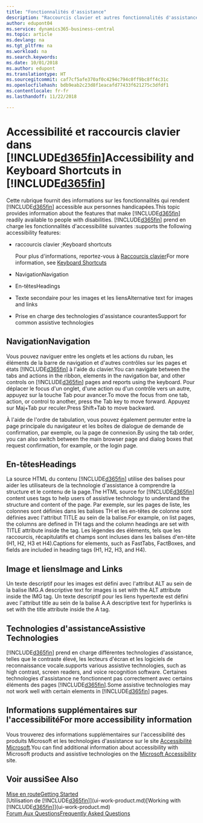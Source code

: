```yaml
---
title: "Fonctionnalités d'assistance"
description: "Raccourcis clavier et autres fonctionnalités d'assistance."
author: edupont04
ms.service: dynamics365-business-central
ms.topic: article
ms.devlang: na
ms.tgt_pltfrm: na
ms.workload: na
ms.search.keywords: 
ms.date: 10/01/2018
ms.author: edupont
ms.translationtype: HT
ms.sourcegitcommit: caf7cf5afe370af0c4294c794c0ff9bc8ff4c31c
ms.openlocfilehash: bdb9eab2c23d8f1eacafd77433f621275c3dfdf1
ms.contentlocale: fr-fr
ms.lasthandoff: 11/22/2018

---
```

# <a name="accessibility-and-keyboard-shortcuts-in-included365finincludesd365finmdmd"></a><span data-ttu-id="21a2e-103">Accessibilité et raccourcis clavier dans [!INCLUDE[d365fin](includes/d365fin_md.md)]</span><span class="sxs-lookup"><span data-stu-id="21a2e-103">Accessibility and Keyboard Shortcuts in [!INCLUDE[d365fin](includes/d365fin_md.md)]</span></span>
<span data-ttu-id="21a2e-104">Cette rubrique fournit des informations sur les fonctionnalités qui rendent [!INCLUDE[d365fin](includes/d365fin_md.md)] accessible aux personnes handicapées.</span><span class="sxs-lookup"><span data-stu-id="21a2e-104">This topic provides information about the features that make [!INCLUDE[d365fin](includes/d365fin_md.md)] readily available to people with disabilities.</span></span> [!INCLUDE[d365fin](includes/d365fin_md.md)] <span data-ttu-id="21a2e-105">prend en charge les fonctionnalités d'accessibilité suivantes :</span><span class="sxs-lookup"><span data-stu-id="21a2e-105">supports the following accessibility features:</span></span>  

-   <span data-ttu-id="21a2e-106">raccourcis clavier ;</span><span class="sxs-lookup"><span data-stu-id="21a2e-106">Keyboard shortcuts</span></span>

    <span data-ttu-id="21a2e-107">Pour plus d'informations, reportez-vous à [Raccourcis clavier](keyboard-shortcuts.md)</span><span class="sxs-lookup"><span data-stu-id="21a2e-107">For more information, see [Keyboard Shortcuts](keyboard-shortcuts.md)</span></span>

-   <span data-ttu-id="21a2e-108">Navigation</span><span class="sxs-lookup"><span data-stu-id="21a2e-108">Navigation</span></span>  

-   <span data-ttu-id="21a2e-109">En-têtes</span><span class="sxs-lookup"><span data-stu-id="21a2e-109">Headings</span></span>  

-   <span data-ttu-id="21a2e-110">Texte secondaire pour les images et les liens</span><span class="sxs-lookup"><span data-stu-id="21a2e-110">Alternative text for images and links</span></span>  

-   <span data-ttu-id="21a2e-111">Prise en charge des technologies d'assistance courantes</span><span class="sxs-lookup"><span data-stu-id="21a2e-111">Support for common assistive technologies</span></span>  

<!-- moved to separate article
##  <a name="Keyboard"></a> Keyboard Shortcuts in the browser
 [!INCLUDE[d365fin](includes/d365fin_md.md)] supports the keyboard shortcuts that are supported by most web browsers. The keyboard shortcuts described here refer to the U.S. keyboard layout. The layout of the keys on other keyboards may not correspond exactly to the keys on a U.S. keyboard.  

|To do this|Press|  
|----------------|-----------|  
|To move focus to the next or previous control or element on a page, such as buttons, fields, or items in a list.|Tab, Shift+Tab|  
|To enable or access the element or control that is in focus.|Enter|  
|To scroll items up and down in a list.|Up Arrow, Down Arrow|  
|To scroll columns of an item left and right in a list.|Left Arrow, Right Arrow|  
|To open a drop-down list or look up a value for a field.|Alt+Down Arrow|  
|To move focus to the next element outside the list.|Ctrl + Enter|  
|To see the transactions that resulted in a calculated value in a field.|Alt+Right Arrow|  

-->

##  <a name="Navigation"></a> <span data-ttu-id="21a2e-112">Navigation</span><span class="sxs-lookup"><span data-stu-id="21a2e-112">Navigation</span></span>  
 <span data-ttu-id="21a2e-113">Vous pouvez naviguer entre les onglets et les actions du ruban, les éléments de la barre de navigation et d'autres contrôles sur les pages et états [!INCLUDE[d365fin](includes/d365fin_md.md)] à l'aide du clavier.</span><span class="sxs-lookup"><span data-stu-id="21a2e-113">You can navigate between the tabs and actions in the ribbon, elements in the navigation bar, and other controls on [!INCLUDE[d365fin](includes/d365fin_md.md)] pages and reports using the keyboard.</span></span> <span data-ttu-id="21a2e-114">Pour déplacer le focus d'un onglet, d'une action ou d'un contrôle vers un autre, appuyez sur la touche Tab pour avancer.</span><span class="sxs-lookup"><span data-stu-id="21a2e-114">To move the focus from one tab, action, or control to another, press the Tab key to move forward.</span></span> <span data-ttu-id="21a2e-115">Appuyez sur Maj+Tab pur reculer.</span><span class="sxs-lookup"><span data-stu-id="21a2e-115">Press Shift+Tab to move backward.</span></span>  

 <span data-ttu-id="21a2e-116">À l'aide de l'ordre de tabulation, vous pouvez également permuter entre la page principale du navigateur et les boîtes de dialogue de demande de confirmation, par exemple, ou la page de connexion.</span><span class="sxs-lookup"><span data-stu-id="21a2e-116">By using the tab order, you can also switch between the main browser page and dialog boxes that request confirmation, for example, or the login page.</span></span>  

##  <a name="Headings"></a> <span data-ttu-id="21a2e-117">En-têtes</span><span class="sxs-lookup"><span data-stu-id="21a2e-117">Headings</span></span>  
 <span data-ttu-id="21a2e-118">La source HTML du contenu [!INCLUDE[d365fin](includes/d365fin_md.md)] utilise des balises pour aider les utilisateurs de la technologie d'assistance à comprendre la structure et le contenu de la page.</span><span class="sxs-lookup"><span data-stu-id="21a2e-118">The HTML source for [!INCLUDE[d365fin](includes/d365fin_md.md)] content uses tags to help users of assistive technology to understand the structure and content of the page.</span></span> <span data-ttu-id="21a2e-119">Par exemple, sur les pages de liste, les colonnes sont définies dans les balises TH et les en-têtes de colonne sont définies avec l'attribut TITLE au sein de la balise.</span><span class="sxs-lookup"><span data-stu-id="21a2e-119">For example, on list pages, the columns are defined in TH tags and the column headings are set with TITLE attribute inside the tag.</span></span> <span data-ttu-id="21a2e-120">Les légendes des éléments, tels que les raccourcis, récapitulatifs et champs sont incluses dans les balises d'en-tête (H1, H2, H3 et H4).</span><span class="sxs-lookup"><span data-stu-id="21a2e-120">Captions for elements, such as FastTabs, FactBoxes, and fields are included in heading tags (H1, H2, H3, and H4).</span></span>  

##  <a name="Images"></a> <span data-ttu-id="21a2e-121">Image et liens</span><span class="sxs-lookup"><span data-stu-id="21a2e-121">Image and Links</span></span>  
 <span data-ttu-id="21a2e-122">Un texte descriptif pour les images est défini avec l'attribut ALT au sein de la balise IMG.</span><span class="sxs-lookup"><span data-stu-id="21a2e-122">A descriptive text for images is set with the ALT attribute inside the IMG tag.</span></span> <span data-ttu-id="21a2e-123">Un texte descriptif pour les liens hypertexte est défini avec l'attribut title au sein de la balise A.</span><span class="sxs-lookup"><span data-stu-id="21a2e-123">A descriptive text for hyperlinks is set with the title attribute inside the A tag.</span></span>  

##  <a name="AssistiveTech"></a> <span data-ttu-id="21a2e-124">Technologies d'assistance</span><span class="sxs-lookup"><span data-stu-id="21a2e-124">Assistive Technologies</span></span>  
[!INCLUDE[d365fin](includes/d365fin_md.md)] <span data-ttu-id="21a2e-125">prend en charge différentes technologies d'assistance, telles que le contraste élevé, les lecteurs d'écran et les logiciels de reconnaissance vocale.</span><span class="sxs-lookup"><span data-stu-id="21a2e-125">supports various assistive technologies, such as high contrast, screen readers, and voice recognition software.</span></span> <span data-ttu-id="21a2e-126">Certaines technologies d'assistance ne fonctionnent pas correctement avec certains éléments des pages [!INCLUDE[d365fin](includes/d365fin_md.md)].</span><span class="sxs-lookup"><span data-stu-id="21a2e-126">Some assistive technologies may not work well with certain elements in [!INCLUDE[d365fin](includes/d365fin_md.md)] pages.</span></span>  

## <a name="for-more-accessibility-information"></a><span data-ttu-id="21a2e-127">Informations supplémentaires sur l'accessibilité</span><span class="sxs-lookup"><span data-stu-id="21a2e-127">For more accessibility information</span></span>  
<span data-ttu-id="21a2e-128">Vous trouverez des informations supplémentaires sur l'accessibilité des produits Microsoft et les technologies d'assistance sur le site [Accessibilité Microsoft](https://go.microsoft.com/fwlink/?LinkId=262160).</span><span class="sxs-lookup"><span data-stu-id="21a2e-128">You can find additional information about accessibility with Microsoft products and assistive technologies on the [Microsoft Accessibility](https://go.microsoft.com/fwlink/?LinkId=262160) site.</span></span>

## <a name="see-also"></a><span data-ttu-id="21a2e-129">Voir aussi</span><span class="sxs-lookup"><span data-stu-id="21a2e-129">See Also</span></span>
[<span data-ttu-id="21a2e-130">Mise en route</span><span class="sxs-lookup"><span data-stu-id="21a2e-130">Getting Started</span></span>](product-get-started.md)  
<span data-ttu-id="21a2e-131">[Utilisation de [!INCLUDE[d365fin](includes/d365fin_md.md)]](ui-work-product.md)</span><span class="sxs-lookup"><span data-stu-id="21a2e-131">[Working with [!INCLUDE[d365fin](includes/d365fin_md.md)]](ui-work-product.md)</span></span>  
[<span data-ttu-id="21a2e-132">Forum Aux Questions</span><span class="sxs-lookup"><span data-stu-id="21a2e-132">Frequently Asked Questions</span></span>](across-faq.md)  

